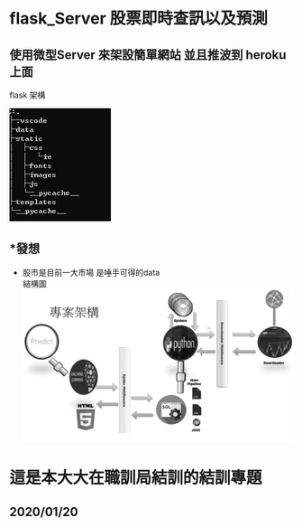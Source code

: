 # flask_Server 股票即時查訊以及預測


使用微型Server 來架設簡單網站 並且推波到 heroku 上面<br>
----
flask 架構<br>

![image](https://github.com/FANJIYU0825/flask_Server/blob/master/flask/intrduce%20elem/tree.PNG)

*發想<br>
------
  * 股市是目前一大市場 是唾手可得的data<br>
 結構圖
![image](https://github.com/FANJIYU0825/flask_Server/blob/master/flask/intrduce%20elem/流程圖.jpg)


這是本大大在職訓局結訓的結訓專題
=====
2020/01/20
-----
